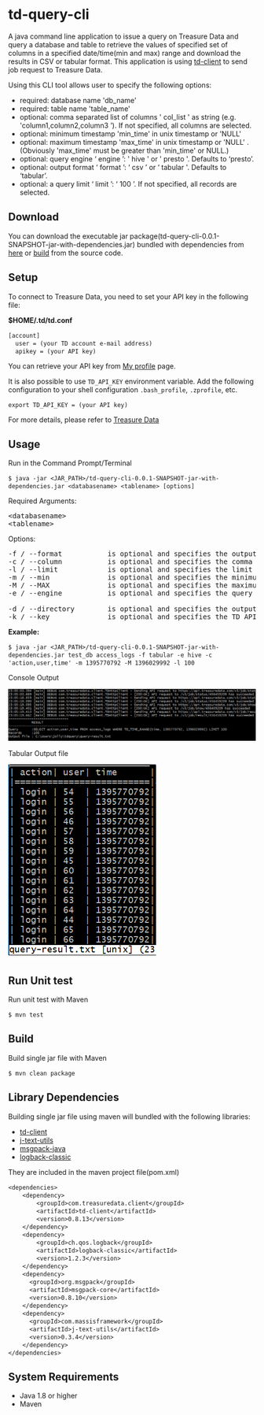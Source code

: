 # td-query-cli
A java command line application to issue a query on Treasure Data and query a database and table to retrieve the values of specified set of columns in a specified date/time(min and max) range and download the results in CSV or tabular format. This application is using [td-client](https://github.com/treasure-data/td-client-java) to send job request to Treasure Data.

Using this CLI tool allows user to specify the following options:
- required: database name 'db_name'
- required: table name 'table_name'
- optional: comma separated list of columns ' col_list ' as string (e.g. 'column1,column2,column3 ’). If not specified, all columns are selected.
- optional: minimum timestamp 'min_time' in unix timestamp or 'NULL'
- optional: maximum timestamp 'max_time' in unix timestamp or 'NULL' .
(Obviously 'max_time' must be greater than 'min_time' or NULL.)
- optional: query engine ‘ engine ’: ' hive ' or ' presto '. Defaults to ‘presto’.
- optional: output format ‘ format ’: ‘ csv ’ or ‘ tabular '. Defaults to ‘tabular’.
- optional: a query limit ‘ limit ’: ‘ 100 ’. If not specified, all records are selected.

## Download
You can download the executable jar package(td-query-cli-0.0.1-SNAPSHOT-jar-with-dependencies.jar) bundled with dependencies from [here](https://drive.google.com/open?id=1OG4eZ7klazdtqU6aAAEV3j3HXtt0Sa_t) or [build](#build) from the source code.

## Setup
To connect to Treasure Data, you need to set your API key in the following file:

**$HOME/.td/td.conf**

```
[account]
  user = (your TD account e-mail address)
  apikey = (your API key)
```

You can retrieve your API key from [My profile](https://console.treasuredata.com/users/current) page.

It is also possible to use `TD_API_KEY` environment variable. Add the following configuration to your shell configuration `.bash_profile`, `.zprofile`, etc.

```
export TD_API_KEY = (your API key)
```

For more details, please refer to [Treasure Data](https://github.com/treasure-data/td-client-java/blob/master/README.md#usage)

## Usage
Run in the Command Prompt/Terminal

```
$ java -jar <JAR_PATH>/td-query-cli-0.0.1-SNAPSHOT-jar-with-dependencies.jar <databasename> <tablename> [options]
```

Required Arguments:
<pre>
&lt;databasename&gt;
&lt;tablename&gt;
</pre>

Options:
<pre>
-f / --format 			is optional and specifies the output format: tabular by default
-c / --column 			is optional and specifies the comma separated list of columns to restrict the result to. Read all columns if not specified.
-l / --limit 			is optional and specifies the limit of records returned. Read all records if not specified.
-m / --min 				is optional and specifies the minimum timestamp: NULL by default
-M / --MAX 				is optional and specifies the maximum timestamp: NULL by default
-e / --engine 			is optional and specifies the query engine: ‘presto’ by default

-d / --directory		is optional and specifies the output file directory: Out file will be stored in the user HOME directory by default
-k / --key				is optional and specifies the TD API key: Key in $HOME/.td/td.conf or in the variable setting will be used by default
</pre>



**Example:** 

```
$ java -jar <JAR_PATH>/td-query-cli-0.0.1-SNAPSHOT-jar-with-dependencies.jar test_db access_logs -f tabular -e hive -c 'action,user,time' -m 1395770792 -M 1396029992 -l 100
```

Console Output

![console](resources/sample-tabular-output-console.png)

Tabular Output file

![tabular](resources/sample-tabular-output-file.png)

 
## Run Unit test
Run unit test with Maven

```
$ mvn test
```

## Build
Build single jar file with Maven

```
$ mvn clean package
```

## Library Dependencies
Building single jar file using maven will bundled with the following libraries:
- [td-client](https://github.com/treasure-data/td-client-java)
- [j-text-utils](https://code.google.com/archive/p/j-text-utils/)
- [msgpack-java](https://github.com/msgpack/msgpack-java)
- [logback-classic](https://github.com/qos-ch/logback)

They are included in the maven project file(pom.xml)

```
<dependencies>
	<dependency>
		<groupId>com.treasuredata.client</groupId>
		<artifactId>td-client</artifactId>
		<version>0.8.13</version>
	</dependency>
	<dependency>
		<groupId>ch.qos.logback</groupId>
		<artifactId>logback-classic</artifactId>
		<version>1.2.3</version>
	</dependency>
  	<dependency>
      <groupId>org.msgpack</groupId>
      <artifactId>msgpack-core</artifactId>
      <version>0.8.10</version>
    </dependency>
    <dependency>
      <groupId>com.massisframework</groupId>
      <artifactId>j-text-utils</artifactId>
      <version>0.3.4</version>
    </dependency>
</dependencies>
```

## System Requirements
- Java 1.8 or higher
- Maven